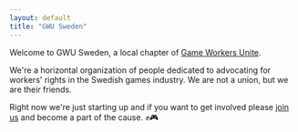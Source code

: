 ```yaml
---
layout: default
title: "GWU Sweden"
---
```


Welcome to GWU Sweden, a local chapter of <a href="https://www.gameworkersunite.org/">Game Workers Unite</a>.

We're a horizontal organization of people dedicated to advocating for workers' rights in the Swedish games industry. We are not a union, but we are their friends.

Right now we're just starting up and if you want to get involved please <a href="/join.html">join us</a> and become a part of the cause. ✊🎮
